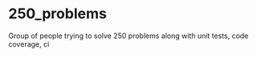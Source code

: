 # 250_problems

Group of people trying to solve 250 problems along with unit tests, code coverage, ci